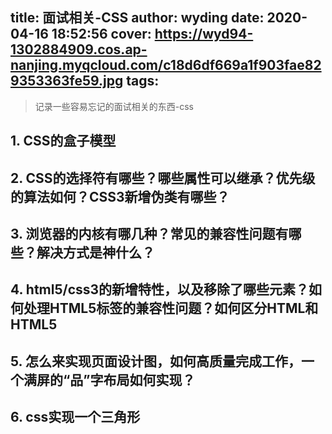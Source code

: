 title: 面试相关-CSS
author: wyding
date: 2020-04-16 18:52:56
cover:
  https://wyd94-1302884909.cos.ap-nanjing.myqcloud.com/c18d6df669a1f903fae829353363fe59.jpg
tags:
---
> 记录一些容易忘记的面试相关的东西-css
<!-- more -->

## 1. CSS的盒子模型

## 2. CSS的选择符有哪些？哪些属性可以继承？优先级的算法如何？CSS3新增伪类有哪些？

## 3. 浏览器的内核有哪几种？常见的兼容性问题有哪些？解决方式是神什么？

## 4. html5/css3的新增特性，以及移除了哪些元素？如何处理HTML5标签的兼容性问题？如何区分HTML和HTML5

## 5. 怎么来实现页面设计图，如何高质量完成工作，一个满屏的“品”字布局如何实现？

## 6. css实现一个三角形